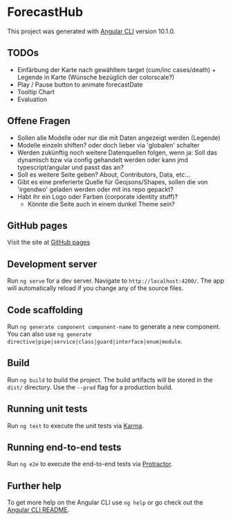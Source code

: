 # ForecastHub

This project was generated with [Angular CLI](https://github.com/angular/angular-cli) version 10.1.0.

## TODOs

- Einfärbung der Karte nach gewähltem target (cum/inc cases/death) + Legende in Karte (Wünsche bezüglich der colorscale?)
- Play / Pause button to animate forecastDate
- Tooltip Chart
- Evaluation

## Offene Fragen

- Sollen alle Modelle oder nur die mit Daten angezeigt werden (Legende)
- Modelle einzeln shiften? oder doch lieber via 'globalen' schalter
- Werden zukünftig noch weitere Datenquellen folgen, wenn ja: Soll das dynamisch bzw via config gehandelt werden oder kann jmd typescript/angular und passt das an?
- Soll es weitere Seite geben? About, Contributors, Data, etc...
- Gibt es eine preferierte Quelle für Geojsons/Shapes, sollen die von 'irgendwo' geladen werden oder mit ins repo gepackt?
- Habt ihr ein Logo oder Farben (corporate identity stuff)?
  - Könnte die Seite auch in einem dunkel Theme sein?

## GitHub pages

Visit the site at [GitHub pages](https://signalerki.github.io/covid-forecasts)

## Development server

Run `ng serve` for a dev server. Navigate to `http://localhost:4200/`. The app will automatically reload if you change any of the source files.

## Code scaffolding

Run `ng generate component component-name` to generate a new component. You can also use `ng generate directive|pipe|service|class|guard|interface|enum|module`.

## Build

Run `ng build` to build the project. The build artifacts will be stored in the `dist/` directory. Use the `--prod` flag for a production build.

## Running unit tests

Run `ng test` to execute the unit tests via [Karma](https://karma-runner.github.io).

## Running end-to-end tests

Run `ng e2e` to execute the end-to-end tests via [Protractor](http://www.protractortest.org/).

## Further help

To get more help on the Angular CLI use `ng help` or go check out the [Angular CLI README](https://github.com/angular/angular-cli/blob/master/README.md).
